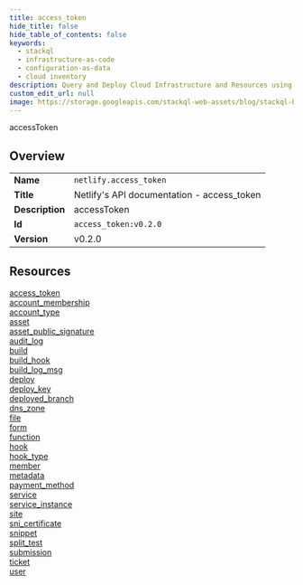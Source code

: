 ```yaml
---
title: access_token
hide_title: false
hide_table_of_contents: false
keywords:
  - stackql
  - infrastructure-as-code
  - configuration-as-data
  - cloud inventory
description: Query and Deploy Cloud Infrastructure and Resources using SQL
custom_edit_url: null
image: https://storage.googleapis.com/stackql-web-assets/blog/stackql-blog-post-featured-image.png
---
```

accessToken  
    

## Overview
<table><tbody>
<tr><td><b>Name</b></td><td><code>netlify.access_token</code></td></tr>
<tr><td><b>Title</b></td><td>Netlify's API documentation - access_token</td></tr>
<tr><td><b>Description</b></td><td>accessToken</td></tr>
<tr><td><b>Id</b></td><td><code>access_token:v0.2.0</code></td></tr>
<tr><td><b>Version</b></td><td>v0.2.0</td></tr>
</tbody></table>

## Resources
<div class="row">
<div class="providerDocColumn">
<a href="/docs/providers/netlify/access_token/access_token">access_token</a><br />
<a href="/docs/providers/netlify/access_token/account_membership">account_membership</a><br />
<a href="/docs/providers/netlify/access_token/account_type">account_type</a><br />
<a href="/docs/providers/netlify/access_token/asset">asset</a><br />
<a href="/docs/providers/netlify/access_token/asset_public_signature">asset_public_signature</a><br />
<a href="/docs/providers/netlify/access_token/audit_log">audit_log</a><br />
<a href="/docs/providers/netlify/access_token/build">build</a><br />
<a href="/docs/providers/netlify/access_token/build_hook">build_hook</a><br />
<a href="/docs/providers/netlify/access_token/build_log_msg">build_log_msg</a><br />
<a href="/docs/providers/netlify/access_token/deploy">deploy</a><br />
<a href="/docs/providers/netlify/access_token/deploy_key">deploy_key</a><br />
<a href="/docs/providers/netlify/access_token/deployed_branch">deployed_branch</a><br />
<a href="/docs/providers/netlify/access_token/dns_zone">dns_zone</a><br />
<a href="/docs/providers/netlify/access_token/file">file</a><br />
<a href="/docs/providers/netlify/access_token/form">form</a><br />
</div>
<div class="providerDocColumn">
<a href="/docs/providers/netlify/access_token/function">function</a><br />
<a href="/docs/providers/netlify/access_token/hook">hook</a><br />
<a href="/docs/providers/netlify/access_token/hook_type">hook_type</a><br />
<a href="/docs/providers/netlify/access_token/member">member</a><br />
<a href="/docs/providers/netlify/access_token/metadata">metadata</a><br />
<a href="/docs/providers/netlify/access_token/payment_method">payment_method</a><br />
<a href="/docs/providers/netlify/access_token/service">service</a><br />
<a href="/docs/providers/netlify/access_token/service_instance">service_instance</a><br />
<a href="/docs/providers/netlify/access_token/site">site</a><br />
<a href="/docs/providers/netlify/access_token/sni_certificate">sni_certificate</a><br />
<a href="/docs/providers/netlify/access_token/snippet">snippet</a><br />
<a href="/docs/providers/netlify/access_token/split_test">split_test</a><br />
<a href="/docs/providers/netlify/access_token/submission">submission</a><br />
<a href="/docs/providers/netlify/access_token/ticket">ticket</a><br />
<a href="/docs/providers/netlify/access_token/user">user</a><br />
</div>
</div>
